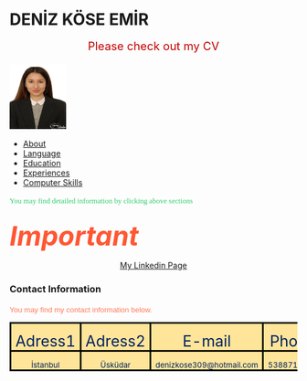 <!DOCTYPE html>
<html>
<head>
<title>Deniz Köse Emir CV</title>
<script>
        let d = new Date();
        alert("Today's date is " + d);
    </script>
</head>
<body>
</h1>
<h1>DENİZ KÖSE EMİR</h1>
<p align="center" <span
style='font-size:15.0pt;line-height:107%;color:#C00000'>Please check out my CV<o:p></o:p></span></p>
<img width=99 height=113  src="DKfoto.jpg" >
<nav>
  <ul>
    <li><a href="about.html">About</a></li>
    <li><a href="LANGUAGES.html">Language</a></li>
    <li><a href="EDUCATION.html">Education</a></li>
    <li><a href="EXPERIENCE.html">Experiences</a></li>
    <li><a href="COMPUTER SKILLS.html">Computer Skills</a></li>
  </ul>
</nav>
<font face="Tahoma" size="2px" color="#2ECC71">You may find detailed information by clicking above sections</font>
<h2><I><span
style='font-size:35.0pt;line-height:107%;color:#FF5733'>Important</I></h2>
<p align="center" class=MsoNormal><span lang=TR style='color:#002060;mso-ansi-language:TR'><a
href="https://tr.linkedin.com/in/deniz-k%C3%B6se-emir-89777193">My Linkedin Page</a><o:p></o:p></span></p>
<h3>Contact Information</h3>
<table class=MsoTableGrid border=1 cellspacing=0 cellpadding=0
 style='background:#FFE599;mso-background-themecolor:accent4;mso-background-themetint:
 102;border-collapse:collapse;border:none;mso-border-alt:solid windowtext 2.25pt;
 mso-yfti-tbllook:1184;mso-padding-alt:0cm 5.4pt 0cm 5.4pt;mso-border-insideh:
 2.25pt solid windowtext;mso-border-insidev:2.25pt solid windowtext'>
 <tr style='mso-yfti-irow:0;mso-yfti-firstrow:yes'>
  <td width=75 valign=top style='width:60pt;border:solid windowtext 2.25pt;
  padding:0cm 5.4pt 0cm 5.4pt'>
  <p class=MsoNormal align=center style='margin-bottom:0cm;margin-bottom:.0001pt;
  text-align:center;line-height:normal'><span style='font-size:20.0pt;
  color:#002060'>Adress1<o:p></o:p></span></p>
  </td>
  <td width=75 valign=top style='width:60pt;border:solid windowtext 2.25pt;
  border-left:none;mso-border-left-alt:solid windowtext 2.25pt;padding:0cm 5.4pt 0cm 5.4pt'>
  <p class=MsoNormal align=center style='margin-bottom:0cm;margin-bottom:.0001pt;
  text-align:center;line-height:normal'><span style='font-size:20.0pt;
  color:#002060'>Adress2<o:p></o:p></span></p>
  </td>
  <td width=75 valign=top style='width:60pt;border:solid windowtext 2.25pt;
  border-left:none;mso-border-left-alt:solid windowtext 2.25pt;padding:0cm 5.4pt 0cm 5.4pt'>
  <p class=MsoNormal align=center style='margin-bottom:0cm;margin-bottom:.0001pt;
  text-align:center;line-height:normal'><span style='font-size:20.0pt;
  color:#002060'>E-mail<o:p></o:p></span></p>
  </td>
  <td width=75 valign=top style='width:60pt;border:solid windowtext 2.25pt;
  border-left:none;mso-border-left-alt:solid windowtext 2.25pt;padding:0cm 5.4pt 0cm 5.4pt'>
  <p class=MsoNormal align=center style='margin-bottom:0cm;margin-bottom:.0001pt;
  text-align:center;line-height:normal'><span style='font-size:20.0pt;
  color:#002060'>Phone<o:p></o:p></span></p>
  </td>
 </tr>
 <tr style='mso-yfti-irow:0;mso-yfti-firstrow:yes'>
  <td width=75 valign=top style='width:60pt;border:solid windowtext 2.25pt;
  padding:0cm 5.4pt 0cm 5.4pt'>
  <p class=MsoNormal align=center style='margin-bottom:0cm;margin-bottom:.0001pt;
  text-align:center;line-height:normal'><span style='font-size:10.0pt;
  color:#002060'>İstanbul<o:p></o:p></span></p>
  </td>
  <td width=75 valign=top style='width:60pt;border:solid windowtext 2.25pt;
  border-left:none;mso-border-left-alt:solid windowtext 2.25pt;padding:0cm 5.4pt 0cm 5.4pt'>
  <p class=MsoNormal align=center style='margin-bottom:0cm;margin-bottom:.0001pt;
  text-align:center;line-height:normal'><span style='font-size:10.0pt;
  color:#002060'>Üsküdar<o:p></o:p></span></p>
  </td>
  <td width=75 valign=top style='width:60pt;border:solid windowtext 2.25pt;
  border-left:none;mso-border-left-alt:solid windowtext 2.25pt;padding:0cm 5.4pt 0cm 5.4pt'>
  <p class=MsoNormal align=center style='margin-bottom:0cm;margin-bottom:.0001pt;
  text-align:center;line-height:normal'><span style='font-size:10.0pt;
  color:#002060'>denizkose309@hotmail.com<o:p></o:p></span></p>
  </td>
  <td width=75 valign=top style='width:60pt;border:solid windowtext 2.25pt;
  border-left:none;mso-border-left-alt:solid windowtext 2.25pt;padding:0cm 5.4pt 0cm 5.4pt'>
  <p class=MsoNormal align=center style='margin-bottom:0cm;margin-bottom:.0001pt;
  text-align:center;line-height:normal'><span style='font-size:10.0pt;
  color:#002060'>5388714048<o:p></o:p></span></p>
  </td>
 </tr>
<font face="Arial" size="2px" color="#FF7A59">You may find my contact information below.</font>
</html>
